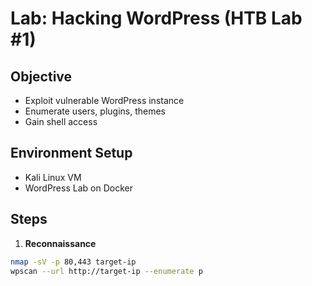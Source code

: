 # Lab: Hacking WordPress (HTB Lab #1)

## Objective
- Exploit vulnerable WordPress instance
- Enumerate users, plugins, themes
- Gain shell access

## Environment Setup
- Kali Linux VM
- WordPress Lab on Docker

## Steps
1. **Reconnaissance**
```bash
nmap -sV -p 80,443 target-ip
wpscan --url http://target-ip --enumerate p
